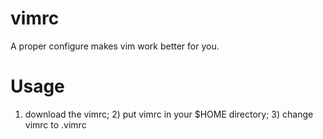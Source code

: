 # vimrc

A proper configure makes vim work better for you.

# Usage

1) download the vimrc; 2) put vimrc in your $HOME directory; 3) change vimrc to .vimrc
